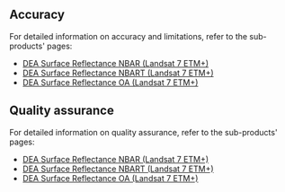 ## Accuracy

For detailed information on accuracy and limitations, refer to the sub-products' pages:

* [DEA Surface Reflectance NBAR (Landsat 7 ETM+)](/data/product/dea-surface-reflectance-nbar-landsat-7-etm)
* [DEA Surface Reflectance NBART (Landsat 7 ETM+)](/data/product/dea-surface-reflectance-nbart-landsat-7-etm)
* [DEA Surface Reflectance OA (Landsat 7 ETM+)](/data/product/dea-surface-reflectance-oa-landsat-7-etm)

## Quality assurance

For detailed information on quality assurance, refer to the sub-products' pages:

* [DEA Surface Reflectance NBAR (Landsat 7 ETM+)](/data/product/dea-surface-reflectance-nbar-landsat-7-etm)
* [DEA Surface Reflectance NBART (Landsat 7 ETM+)](/data/product/dea-surface-reflectance-nbart-landsat-7-etm)
* [DEA Surface Reflectance OA (Landsat 7 ETM+)](/data/product/dea-surface-reflectance-oa-landsat-7-etm)


